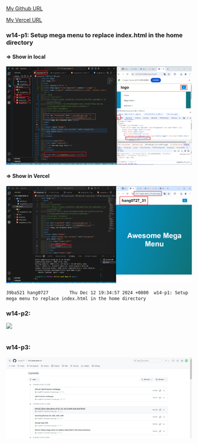 [My Github URL](https://github.com/hang0727/1131-sweb-demo-31.git)

[My Vercel URL](https://1131-sweb-demo-31.vercel.app/)

### w14-p1: Setup mega menu to replace index.html in the home directory

#### => Show in local

![](w14-p1-1.png)

#### => Show in Vercel

![](w14-p1-2.png)

```
39ba521 hang0727        Thu Dec 12 19:34:57 2024 +0800  w14-p1: Setup mega menu to replace index.html in the home directory
```

### w14-p2:

![](w14-p2.png)

```

```

### w14-p3:

![](w14-logs.png)
